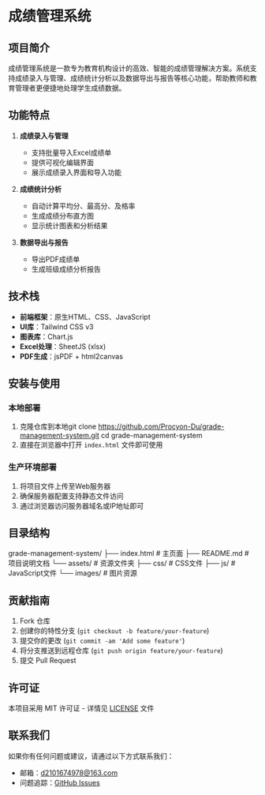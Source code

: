 # 成绩管理系统

## 项目简介

成绩管理系统是一款专为教育机构设计的高效、智能的成绩管理解决方案。系统支持成绩录入与管理、成绩统计分析以及数据导出与报告等核心功能，帮助教师和教育管理者更便捷地处理学生成绩数据。

## 功能特点

1. **成绩录入与管理**
   - 支持批量导入Excel成绩单
   - 提供可视化编辑界面
   - 展示成绩录入界面和导入功能

2. **成绩统计分析**
   - 自动计算平均分、最高分、及格率
   - 生成成绩分布直方图
   - 显示统计图表和分析结果

3. **数据导出与报告**
   - 导出PDF成绩单
   - 生成班级成绩分析报告

## 技术栈

- **前端框架**：原生HTML、CSS、JavaScript
- **UI库**：Tailwind CSS v3
- **图表库**：Chart.js
- **Excel处理**：SheetJS (xlsx)
- **PDF生成**：jsPDF + html2canvas

## 安装与使用

### 本地部署

1. 克隆仓库到本地git clone https://github.com/Procyon-Du/grade-management-system.git
cd grade-management-system
2. 直接在浏览器中打开 `index.html` 文件即可使用

### 生产环境部署

1. 将项目文件上传至Web服务器
2. 确保服务器配置支持静态文件访问
3. 通过浏览器访问服务器域名或IP地址即可

## 目录结构
grade-management-system/
├── index.html                # 主页面
├── README.md                 # 项目说明文档
└── assets/                   # 资源文件夹
    ├── css/                  # CSS文件
    ├── js/                   # JavaScript文件
    └── images/               # 图片资源
## 贡献指南

1.  Fork 仓库
2.  创建你的特性分支 (`git checkout -b feature/your-feature`)
3.  提交你的更改 (`git commit -am 'Add some feature'`)
4.  将分支推送到远程仓库 (`git push origin feature/your-feature`)
5.  提交 Pull Request

## 许可证

本项目采用 MIT 许可证 - 详情见 [LICENSE](LICENSE) 文件

## 联系我们

如果你有任何问题或建议，请通过以下方式联系我们：
- 邮箱：d2101674978@163.com
- 问题追踪：[GitHub Issues](https://github.com/Procyon-Du/grade-management-system/issues)
    
